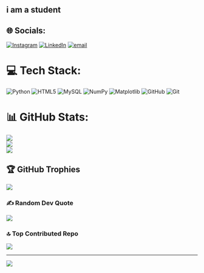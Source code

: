 ## i am a student
## 🌐 Socials:
[![Instagram](https://img.shields.io/badge/Instagram-%23E4405F.svg?logo=Instagram&logoColor=white)](https://instagram.com/_pujar_mallikarjun_) [![LinkedIn](https://img.shields.io/badge/LinkedIn-%230077B5.svg?logo=linkedin&logoColor=white)](https://linkedin.com/in/pujar-mallikarjuna) [![email](https://img.shields.io/badge/Email-D14836?logo=gmail&logoColor=white)](mailto:pujarmallikarjun66@gmail.com) 

# 💻 Tech Stack:
![Python](https://img.shields.io/badge/python-3670A0?style=flat&logo=python&logoColor=ffdd54) ![HTML5](https://img.shields.io/badge/html5-%23E34F26.svg?style=flat&logo=html5&logoColor=white) ![MySQL](https://img.shields.io/badge/mysql-4479A1.svg?style=flat&logo=mysql&logoColor=white) ![NumPy](https://img.shields.io/badge/numpy-%23013243.svg?style=flat&logo=numpy&logoColor=white) ![Matplotlib](https://img.shields.io/badge/Matplotlib-%23ffffff.svg?style=flat&logo=Matplotlib&logoColor=black) ![GitHub](https://img.shields.io/badge/github-%23121011.svg?style=flat&logo=github&logoColor=white) ![Git](https://img.shields.io/badge/git-%23F05033.svg?style=flat&logo=git&logoColor=white)
# 📊 GitHub Stats:
![](https://github-readme-stats.vercel.app/api?username=PujarMallikarjuna&theme=shadow_blue&hide_border=false&include_all_commits=true&count_private=true)<br/>
![](https://nirzak-streak-stats.vercel.app/?user=PujarMallikarjuna&theme=shadow_blue&hide_border=false)<br/>
![](https://github-readme-stats.vercel.app/api/top-langs/?username=PujarMallikarjuna&theme=shadow_blue&hide_border=false&include_all_commits=true&count_private=true&layout=compact)

## 🏆 GitHub Trophies
![](https://github-profile-trophy.vercel.app/?username=PujarMallikarjuna&theme=radical&no-frame=false&no-bg=true&margin-w=4)

### ✍️ Random Dev Quote
![](https://quotes-github-readme.vercel.app/api?type=horizontal&theme=radical)

### 🔝 Top Contributed Repo
![](https://github-contributor-stats.vercel.app/api?username=PujarMallikarjuna&limit=5&theme=dark&combine_all_yearly_contributions=true)

---
[![](https://visitcount.itsvg.in/api?id=PujarMallikarjuna&icon=0&color=0)](https://visitcount.itsvg.in)

<!-- Proudly created with GPRM ( https://gprm.itsvg.in ) -->
